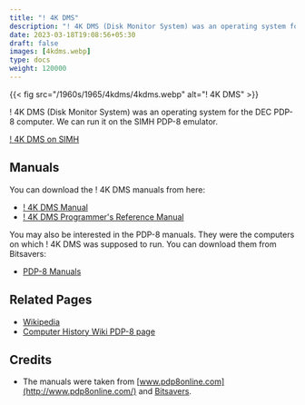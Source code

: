 ```yaml
---
title: "! 4K DMS"
description: "! 4K DMS (Disk Monitor System) was an operating system for the DEC PDP-8 computer. We can run it on the SIMH PDP-8 emulator."
date: 2023-03-18T19:08:56+05:30
draft: false
images: [4kdms.webp]
type: docs
weight: 120000
---
```


{{< fig src="/1960s/1965/4kdms/4kdms.webp" alt="! 4K DMS" >}}

! 4K DMS (Disk Monitor System) was an operating system for the DEC PDP-8 computer. We can run it on the SIMH PDP-8 emulator.

<section class="section section-sm">
  <div class="container">
    <div class="row justify-content-center text-center">
      <div class="col-lg-5">
        <p><a class="btn btn-primary btn-md px-4 mb-1" href="simh/" role="button">! 4K DMS on SIMH</a></p>
      </div>
    </div>
  </div>
</section>

## Manuals

You can download the ! 4K DMS manuals from here:

- [! 4K DMS Manual](http://www.pdp8online.com/pdp8cgi/query_docs/tifftopdf.pl/pdp8docs/dec-08-odsma-a-d.pdf)
- [! 4K DMS Programmer's Reference Manual](http://www.bitsavers.org/pdf/dec/pdp8/software/DEC-D8-SDAB-D_diskMonPgmRef.pdf)

You may also be interested in the PDP-8 manuals. They were the computers on which ! 4K DMS was supposed to run. You can download them from Bitsavers:

- [PDP-8 Manuals](http://bitsavers.org/pdf/dec/pdp8/)

## Related Pages

- [Wikipedia](https://en.wikipedia.org/wiki/PDP-8_4K_Disk_Monitor_System)
- [Computer History Wiki PDP-8 page](https://gunkies.org/wiki/PDP-8)

## Credits

- The manuals were taken from [www.pdp8online.com](http://www.pdp8online.com/) and [Bitsavers](http://bitsavers.org).
